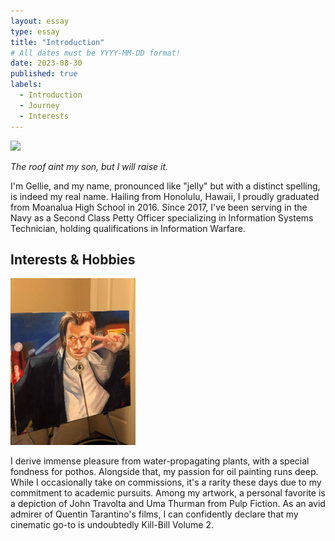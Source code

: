 ```yaml
---
layout: essay
type: essay
title: "Introduction"
# All dates must be YYYY-MM-DD format!
date: 2023-08-30
published: true
labels:
  - Introduction
  - Journey
  - Interests
---
```


<img width="200px" class="rounded float-start pe-4" src="gelliec.github.io/img
/336527619_5724595460984761_7921401873589348855_n.jpg">

*The roof aint my son, but I will raise it.*

I'm Gellie, and my name, pronounced like "jelly" but with a distinct spelling, is indeed my real name. Hailing from Honolulu, Hawaii, I proudly graduated from Moanalua High School in 2016. Since 2017, I've been serving in the Navy as a Second Class Petty Officer specializing in Information Systems Technician, holding qualifications in Information Warfare.

## Interests & Hobbies

<img width="200px" class="rounded float-start pe-4" src="img/117871776_3489321274433992_2034705624707035804_n.jpg">

I derive immense pleasure from water-propagating plants, with a special fondness for pothos. Alongside that, my passion for oil painting runs deep. While I occasionally take on commissions, it's a rarity these days due to my commitment to academic pursuits. Among my artwork, a personal favorite is a depiction of John Travolta and Uma Thurman from Pulp Fiction. As an avid admirer of Quentin Tarantino's films, I can confidently declare that my cinematic go-to is undoubtedly Kill-Bill Volume 2.

